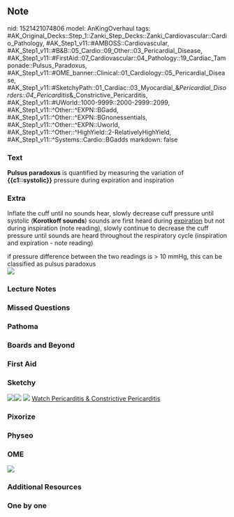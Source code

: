 ## Note
nid: 1521421074806
model: AnKingOverhaul
tags: #AK_Original_Decks::Step_1::Zanki_Step_Decks::Zanki_Cardiovascular::Cardio_Pathology, #AK_Step1_v11::#AMBOSS::Cardiovascular, #AK_Step1_v11::#B&B::05_Cardio::09_Other::03_Pericardial_Disease, #AK_Step1_v11::#FirstAid::07_Cardiovascular::04_Pathology::19_Cardiac_Tamponade::Pulsus_Paradoxus, #AK_Step1_v11::#OME_banner::Clinical::01_Cardiology::05_Pericardial_Disease, #AK_Step1_v11::#SketchyPath::01_Cardiac::03_Myocardial_&_Pericardial_Disorders::04_Pericarditis_&_Constrictive_Pericarditis, #AK_Step1_v11::#UWorld::1000-9999::2000-2999::2099, #AK_Step1_v11::^Other::^EXPN::BGadd, #AK_Step1_v11::^Other::^EXPN::BGnonessentials, #AK_Step1_v11::^Other::^EXPN::Uworld, #AK_Step1_v11::^Other::^HighYield::2-RelativelyHighYield, #AK_Step1_v11::^Systems::Cardio::BGadds
markdown: false

### Text
<b>Pulsus paradoxus</b> is quantified by measuring the variation of
<b>{{c1::systolic}}</b> pressure during expiration and inspiration

### Extra
Inflate the cuff until no sounds hear, slowly decrease cuff
pressure until systolic (<b>Korotkoff sounds</b>) sounds are first
heard during <u>expiration</u> but not during inspiration (note
reading), slowly continue to decrease the cuff pressure until
sounds are heard throughout the respiratory cycle (inspiration and
expiration - note reading)
<div>
  if pressure difference between the two readings is > 10 mmHg,
  this can be classified as pulsus paradoxus
</div>
<div><img src="paste-465527210246145.jpg"></div>

### Lecture Notes


### Missed Questions


### Pathoma


### Boards and Beyond


### First Aid


### Sketchy
<img src=
"Screen%20Shot%202019-12-19%20at%2012.12.40%20AM.JPG"><img src=
"Screen%20Shot%202019-12-19%20at%2012.13.07%20AM.JPG"> <img src=
"Zoverall%20picture%20(20)_1566160514431.jpg"> <a href=
"https://dashboard.sketchy.com/study/medical/courses/medical-pathophysiology/units/medical-pathophysiology-cardiac/videos/medical-pathophysiology-cardiac-myocardial-and-pericardial-disorders-pericarditis-and-constrictive-pericarditis?utm_source=anki&utm_medium=partnership&utm_campaign=february_update&utm_content=medical">
Watch Pericarditis & Constrictive Pericarditis</a>

### Pixorize


### Physeo


### OME
<div class="ome-widget">
  <a href=
  "https://onlinemeded.org/spa/cardiology/pericardial-disease/acquire?ref=anki">
  <img src="_OME_AnkiFlashcards_Lesson_6.png"></a>
</div>

### Additional Resources


### One by one

